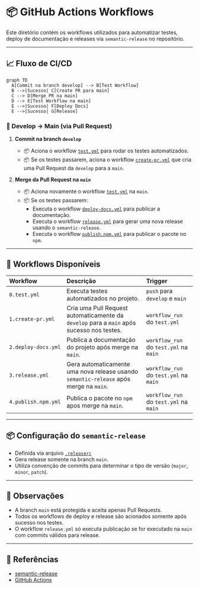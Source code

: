 # 📦 GitHub Actions Workflows

Este diretório contém os workflows utilizados para automatizar testes, deploy de documentação e releases via `semantic-release` no repositório.

---

## 📈 Fluxo de CI/CD

```mermaid
graph TD
  A[Commit na branch develop] --> B[Test Workflow]
  B -->|Sucesso| C[Create PR para main]
  C --> D[Merge PR na main]
  D --> E[Test Workflow na main]
  E -->|Sucesso| F[Deploy Docs]
  E -->|Sucesso| G[Release]
```

### 🔸 Develop → Main (via Pull Request)

1. **Commit na branch `develop`**
   - 📦 Aciona o workflow [`test.yml`](./0.test.yml) para rodar os testes automatizados.
   - 📦 Se os testes passarem, aciona o workflow [`create-pr.yml`](./0.create-pr.yml) que cria uma Pull Request da `develop` para a `main`.

2. **Merge da Pull Request na `main`**
   - 📦 Aciona novamente o workflow [`test.yml`](./0.test.yml) na `main`.
   - 📦 Se os testes passarem:
     - Executa o workflow [`deploy-docs.yml`](./2.deploy-docs.yml) para publicar a documentação.
     - Executa o workflow [`release.yml`](./3.release.yml) para gerar uma nova release usando o `semantic-release`.
     - Executa o workflow [`publish.npm.yml`](./4.publish.npm.yml) para publicar o pacote no `npm`.

---

## 📄 Workflows Disponíveis

| Workflow           | Descrição                                                                                    | Trigger                               |
|:-------------------|:---------------------------------------------------------------------------------------------|:--------------------------------------|
| `0.test.yml`       | Executa testes automatizados no projeto.                                                     | `push` para `develop` e `main`        |
| `1.create-pr.yml`  | Cria uma Pull Request automaticamente da `develop` para a `main` após sucesso nos testes.    | `workflow_run` do `test.yml`          |
| `2.deploy-docs.yml`| Publica a documentação do projeto após merge na `main`.                                      | `workflow_run` do `test.yml` na `main`|
| `3.release.yml`    | Gera automaticamente uma nova release usando `semantic-release` após merge na `main`.        | `workflow_run` do `test.yml` na `main`|
| `4.publish.npm.yml`| Publica o pacote no `npm` apos merge na `main`.                                              | `workflow_run` do `test.yml` na `main`|

---

## 📦 Configuração do `semantic-release`

- Definida via arquivo [`.releaserc`](../../.releaserc)
- Gera release somente na branch `main`.
- Utiliza convenção de commits para determinar o tipo de versão (`major`, `minor`, `patch`).

---

## 📌 Observações

- A branch `main` está protegida e aceita apenas Pull Requests.
- Todos os workflows de deploy e release são acionados somente após sucesso nos testes.
- O workflow `release.yml` só executa publicação se for executado na `main` com commits válidos para release.

---

## 📝 Referências

- [semantic-release](https://semantic-release.gitbook.io/)
- [GitHub Actions](https://docs.github.com/en/actions)

